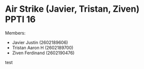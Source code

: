 # Air Strike (Javier, Tristan, Ziven) PPTI 16

Members: 
- Javier Justin (2602189606)
- Tristan Aaron H (2602189700)
- Ziven Ferdinand (2602190476)

test
